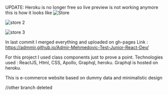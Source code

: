 UPDATE: Heroku is no longer free so live preview is not working anymore
this is how it looks like
![Store](https://user-images.githubusercontent.com/81434553/206880752-9b280746-d0b8-4377-a447-2a6bea19afcd.png)

![store 2](https://user-images.githubusercontent.com/81434553/206880765-39e9d62d-65b3-465e-b08e-f7282bfc2a25.png)

![store 3](https://user-images.githubusercontent.com/81434553/206880768-ed3865fe-6c76-4257-8a3e-3471445a6021.png)

In last commit I merged everything and uploaded on gh-pages
Link : https://admmir.github.io/Admir-Mehmedovic-Test-Junior-React-Dev/

For this project I used class components just to prove a point. Technologies used : ReactJS, Html, CSS, Apollo, Graphql, heroku.
Graphql is hosted on heroku.

This is e-commerce website based on dummy data and minimalistic design

//other branch deleted
